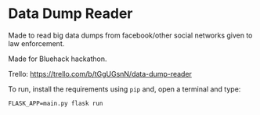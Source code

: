 # Data Dump Reader

Made to read big data dumps from facebook/other social networks given to law enforcement.

Made for Bluehack hackathon.

Trello: https://trello.com/b/tGgUGsnN/data-dump-reader


To run, install the requirements using `pip` and, open a terminal and type:
```
FLASK_APP=main.py flask run
```